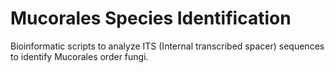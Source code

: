 # Mucorales Species Identification
Bioinformatic scripts to analyze ITS (Internal transcribed spacer) sequences to identify Mucorales order fungi. 
